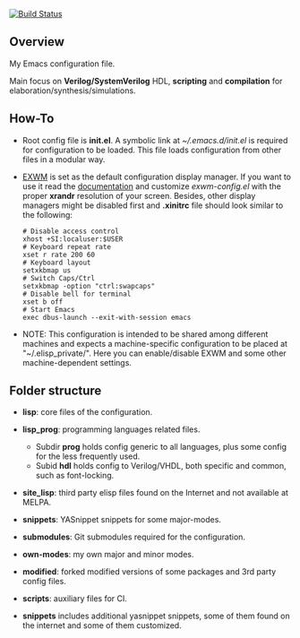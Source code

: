 [![Build Status](https://github.com/gmlarumbe/emacsconf/workflows/CI/badge.svg)](https://github.com/gmlarumbe/emacsconf/actions)


## Overview

My Emacs configuration file.

Main focus on **Verilog/SystemVerilog** HDL, **scripting** and **compilation** for elaboration/synthesis/simulations.

## How-To ##

  * Root config file is **init.el**. A symbolic link at *~/.emacs.d/init.el* is required for configuration to be loaded. This file loads configuration from other files in a modular way.

  * [EXWM](https://github.com/ch11ng/exwm) is set as the default configuration display manager. If you want to use it read the [documentation](https://github.com/ch11ng/exwm/wiki) and customize *exwm-config.el* with the proper **xrandr** resolution of your screen. Besides, other display managers might be disabled first and **.xinitrc** file should look similar to the following:

      ```shell
    # Disable access control
    xhost +SI:localuser:$USER
    # Keyboard repeat rate
    xset r rate 200 60
    # Keyboard layout
    setxkbmap us
    # Switch Caps/Ctrl
    setxkbmap -option "ctrl:swapcaps"
    # Disable bell for terminal
    xset b off
    # Start Emacs
    exec dbus-launch --exit-with-session emacs
      ```

  * NOTE: This configuration is intended to be shared among different machines and expects a machine-specific configuration to be placed at "~/.elisp_private/". Here you can enable/disable EXWM and some other machine-dependent settings.


## Folder structure ##

  * **lisp**: core files of the configuration.

  * **lisp_prog**: programming languages related files.
    * Subdir **prog** holds config generic to all languages, plus some config for the less frequently used.
    * Subid **hdl** holds config to Verilog/VHDL, both specific and common, such as font-locking.

  * **site_lisp**: third party elisp files found on the Internet and not available at MELPA.

  * **snippets**: YASnippet snippets for some major-modes.

  * **submodules**: Git submodules required for the configuration.

  * **own-modes**: my own major and minor modes.

  * **modified**: forked modified versions of some packages and 3rd party config files.

  * **scripts**: auxiliary files for CI.



  * **snippets** includes additional yasnippet snippets, some of them found on the internet and some of them customized.


